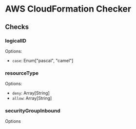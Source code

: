 # AWS CloudFormation Checker

## Checks

### logicalID

Options:

* `case`: Enum["pascal", "camel"]

### resourceType

Options:

* `deny`: Array[String]
* `allow`: Array[String]

### securityGroupInbound

Options
